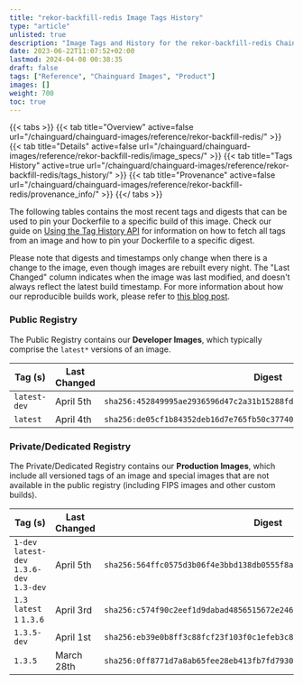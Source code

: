```yaml
---
title: "rekor-backfill-redis Image Tags History"
type: "article"
unlisted: true
description: "Image Tags and History for the rekor-backfill-redis Chainguard Image"
date: 2023-06-22T11:07:52+02:00
lastmod: 2024-04-08 00:38:35
draft: false
tags: ["Reference", "Chainguard Images", "Product"]
images: []
weight: 700
toc: true
---
```


{{< tabs >}}
{{< tab title="Overview" active=false url="/chainguard/chainguard-images/reference/rekor-backfill-redis/" >}}
{{< tab title="Details" active=false url="/chainguard/chainguard-images/reference/rekor-backfill-redis/image_specs/" >}}
{{< tab title="Tags History" active=true url="/chainguard/chainguard-images/reference/rekor-backfill-redis/tags_history/" >}}
{{< tab title="Provenance" active=false url="/chainguard/chainguard-images/reference/rekor-backfill-redis/provenance_info/" >}}
{{</ tabs >}}

The following tables contains the most recent tags and digests that can be used to pin your Dockerfile to a specific build of this image. Check our guide on [Using the Tag History API](/chainguard/chainguard-images/using-the-tag-history-api/) for information on how to fetch all tags from an image and how to pin your Dockerfile to a specific digest.

Please note that digests and timestamps only change when there is a change to the image, even though images are rebuilt every night. The "Last Changed" column indicates when the image was last modified, and doesn't always reflect the latest build timestamp. For more information about how our reproducible builds work, please refer to [this blog post](https://www.chainguard.dev/unchained/reproducing-chainguards-reproducible-image-builds).

### Public Registry
The Public Registry contains our **Developer Images**, which typically comprise the `latest*` versions of an image.

| Tag (s)       | Last Changed | Digest                                                                    |
|---------------|--------------|---------------------------------------------------------------------------|
|  `latest-dev` | April 5th    | `sha256:452849995ae2936596d47c2a31b15288fd9b1a3d113b823500cb7f80b63f71a7` |
|  `latest`     | April 4th    | `sha256:de05cf1b84352deb16d7e765fb50c3774075c975b18232e8750882ec6406c207` |


### Private/Dedicated Registry
The Private/Dedicated Registry contains our **Production Images**, which include all versioned tags of an image and special images that are not available in the public registry (including FIPS images and other custom builds).

| Tag (s)                                     | Last Changed | Digest                                                                    |
|---------------------------------------------|--------------|---------------------------------------------------------------------------|
|  `1-dev` `latest-dev` `1.3.6-dev` `1.3-dev` | April 5th    | `sha256:564ffc0575d3b06f4e3bbd138db0555f8acbe4345f4080d7c16d642adef005cf` |
|  `1.3` `latest` `1` `1.3.6`                 | April 3rd    | `sha256:c574f90c2eef1d9dabad4856515672e24606f0128922f9ec2493087752447b3e` |
|  `1.3.5-dev`                                | April 1st    | `sha256:eb39e0b8ff3c88fcf23f103f0c1efeb3c836852c411098c975ac711450c2af0c` |
|  `1.3.5`                                    | March 28th   | `sha256:0ff8771d7a8ab65fee28eb413fb7fd79304de1f2d0f4c454db3d7712a99a2d54` |

